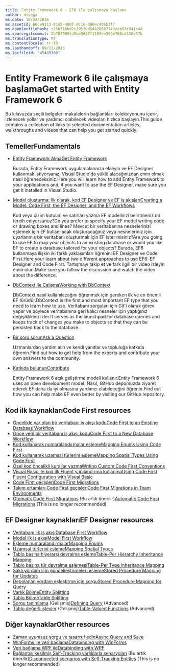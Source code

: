 ```yaml
---
title: Entity Framework 6 - EF6 ile çalışmaya başlama
author: divega
ms.date: 10/23/2016
ms.assetid: 66ce9113-81d2-480f-8c16-d00ec405b2f7
ms.openlocfilehash: c25bf16bd2c39530d54b286b7743ceb83c941e4d
ms.sourcegitcommit: 2b787009fd5be5627f1189ee396e708cd130e07b
ms.translationtype: MT
ms.contentlocale: tr-TR
ms.lasthandoff: 09/13/2018
ms.locfileid: "45489300"
---
```

# <a name="get-started-with-entity-framework-6"></a><span data-ttu-id="2d4d2-102">Entity Framework 6 ile çalışmaya başlama</span><span class="sxs-lookup"><span data-stu-id="2d4d2-102">Get started with Entity Framework 6</span></span>

<span data-ttu-id="2d4d2-103">Bu kılavuzda seçili belgeleri makalelerin bağlantıları koleksiyonunu içerir, izlenecek yollar ve yardımcı olabilecek videoları hızlıca başlayın.</span><span class="sxs-lookup"><span data-stu-id="2d4d2-103">This guide contains a collection of links to selected documentation articles, walkthroughs and videos that can help you get started quickly.</span></span>

## <a name="fundamentals"></a><span data-ttu-id="2d4d2-104">Temeller</span><span class="sxs-lookup"><span data-stu-id="2d4d2-104">Fundamentals</span></span>

* [<span data-ttu-id="2d4d2-105">Entity Framework Alma</span><span class="sxs-lookup"><span data-stu-id="2d4d2-105">Get Entity Framework</span></span>](~/ef6/fundamentals/install.md)

  <span data-ttu-id="2d4d2-106">Burada, Entity Framework uygulamalarınıza ekleyin ve EF Designer kullanmak istiyorsanız, Visual Studio'da yüklü alacağınızdan emin olmak nasıl öğreneceksiniz.</span><span class="sxs-lookup"><span data-stu-id="2d4d2-106">Here you will learn how to add Entity Framework to your applications and, if you want to use the EF Designer, make sure you get it installed in Visual Studio.</span></span>

* [<span data-ttu-id="2d4d2-107">Model oluşturma: ilk olarak, kod EF Designer ve EF iş akışları</span><span class="sxs-lookup"><span data-stu-id="2d4d2-107">Creating a Model: Code First, the EF Designer, and the EF Workflows</span></span>](~/ef6/modeling/index.md)

  <span data-ttu-id="2d4d2-108">Kod veya çizim kutuları ve satırları yazma EF modelinizi belirtmeniz mi tercih ediyorsunuz?</span><span class="sxs-lookup"><span data-stu-id="2d4d2-108">Do you prefer to specify your EF model writing code or drawing boxes and lines?</span></span>
<span data-ttu-id="2d4d2-109">Mevcut bir veritabanına nesnelerinizi eşlemek için EF kullanılacak oluşturacağınız veya nesneleriniz için uyarlanmış bir veritabanı oluşturmak için EF ister misiniz?</span><span class="sxs-lookup"><span data-stu-id="2d4d2-109">Are you going to use EF to map your objects to an existing database or would you like EF to create a database tailored for your objects?</span></span>
<span data-ttu-id="2d4d2-110">Burada, EF6 kullanmaya ilişkin iki farklı yaklaşımları öğrenin: EF Designer ve Code First.</span><span class="sxs-lookup"><span data-stu-id="2d4d2-110">Here your learn about two different approaches to use EF6: EF Designer and Code First.</span></span>
<span data-ttu-id="2d4d2-111">Tartışmayı takip et ve fark ilgili bir video izleyin emin olun.</span><span class="sxs-lookup"><span data-stu-id="2d4d2-111">Make sure you follow the discussion and watch the video about the difference.</span></span>

* [<span data-ttu-id="2d4d2-112">DbContext ile Çalışma</span><span class="sxs-lookup"><span data-stu-id="2d4d2-112">Working with DbContext</span></span>](~/ef6/fundamentals/working-with-dbcontext.md)

  <span data-ttu-id="2d4d2-113">DbContext nasıl kullanılacağını öğrenmek için gereken ilk ve en önemli EF türüdür.</span><span class="sxs-lookup"><span data-stu-id="2d4d2-113">DbContext is the first and most important EF type that you need to learn how to use.</span></span> <span data-ttu-id="2d4d2-114">Veritabanı sorguları için Git'i olarak görev yapar ve böylece veritabanına geri kalıcı nesneler için yaptığınız değişiklikleri izler.</span><span class="sxs-lookup"><span data-stu-id="2d4d2-114">It serves as the launchpad for database queries and keeps track of changes you make to objects so that they can be persisted back to the database.</span></span>

* [<span data-ttu-id="2d4d2-115">Bir soru sorun</span><span class="sxs-lookup"><span data-stu-id="2d4d2-115">Ask a Question</span></span>](~/ef6/resources/get-help.md)

  <span data-ttu-id="2d4d2-116">Uzmanlardan yardım alın ve kendi yanıtlar ve topluluğa katkıda öğrenin.</span><span class="sxs-lookup"><span data-stu-id="2d4d2-116">Find out how to get help from the experts and contribute your own answers to the community.</span></span>

* [<span data-ttu-id="2d4d2-117">Katkıda bulunun</span><span class="sxs-lookup"><span data-stu-id="2d4d2-117">Contribute</span></span>](http://github.com/aspnet/EntityFramework6/)

  <span data-ttu-id="2d4d2-118">Entity Framework 6 açık geliştirme modeli kullanır.</span><span class="sxs-lookup"><span data-stu-id="2d4d2-118">Entity Framework 6 uses an open development model.</span></span> <span data-ttu-id="2d4d2-119">Nasıl, GitHub depomuzda ziyaret ederek EF daha da iyi olmasına yardımcı olabileceğini öğrenin.</span><span class="sxs-lookup"><span data-stu-id="2d4d2-119">Find out how you can help make EF even better by visiting our GitHub repository.</span></span>

## <a name="code-first-resources"></a><span data-ttu-id="2d4d2-120">Kod ilk kaynakları</span><span class="sxs-lookup"><span data-stu-id="2d4d2-120">Code First resources</span></span>

  - [<span data-ttu-id="2d4d2-121">Öncelikle var olan bir veritabanı iş akışı kodu</span><span class="sxs-lookup"><span data-stu-id="2d4d2-121">Code First to an Existing Database Workflow</span></span>](~/ef6/modeling/code-first/workflows/existing-database.md)
  - [<span data-ttu-id="2d4d2-122">Önce yeni bir veritabanı iş akışı kodu</span><span class="sxs-lookup"><span data-stu-id="2d4d2-122">Code First to a New Database Workflow</span></span>](~/ef6/modeling/code-first/workflows/new-database.md)
  - [<span data-ttu-id="2d4d2-123">Kod kullanarak numaralandırmalar eşleme</span><span class="sxs-lookup"><span data-stu-id="2d4d2-123">Mapping Enums Using Code First</span></span>](~/ef6/modeling/code-first/data-types/enums.md)
  - [<span data-ttu-id="2d4d2-124">Kod kullanarak uzamsal türlerini eşleme</span><span class="sxs-lookup"><span data-stu-id="2d4d2-124">Mapping Spatial Types Using Code First</span></span>](~/ef6/modeling/code-first/data-types/spatial.md)
  - [<span data-ttu-id="2d4d2-125">Özel kod öncelikli kurallar yazma</span><span class="sxs-lookup"><span data-stu-id="2d4d2-125">Writing Custom Code First Conventions</span></span>](~/ef6/modeling/code-first/conventions/custom.md)
  - [<span data-ttu-id="2d4d2-126">Visual Basic ile kod ilk Fluent yapılandırma kullanma</span><span class="sxs-lookup"><span data-stu-id="2d4d2-126">Using Code First Fluent Configuration with Visual Basic</span></span>](~/ef6/modeling/code-first/fluent/vb.md)
  - [<span data-ttu-id="2d4d2-127">Code First geçişleri</span><span class="sxs-lookup"><span data-stu-id="2d4d2-127">Code First Migrations</span></span>](~/ef6/modeling/code-first/migrations/index.md)
  - [<span data-ttu-id="2d4d2-128">Takım ortamları Code First geçişleri</span><span class="sxs-lookup"><span data-stu-id="2d4d2-128">Code First Migrations in Team Environments</span></span>](~/ef6/modeling/code-first/migrations/teams.md)
  - <span data-ttu-id="2d4d2-129">[Otomatik Code First Migrations](~/ef6/modeling/code-first/migrations/automatic.md) (Bu artık önerilir)</span><span class="sxs-lookup"><span data-stu-id="2d4d2-129">[Automatic Code First Migrations](~/ef6/modeling/code-first/migrations/automatic.md) (This is no longer recommended)</span></span>

## <a name="ef-designer-resources"></a><span data-ttu-id="2d4d2-130">EF Designer kaynakları</span><span class="sxs-lookup"><span data-stu-id="2d4d2-130">EF Designer resources</span></span>
  - [<span data-ttu-id="2d4d2-131">Veritabanı ilk iş akışı</span><span class="sxs-lookup"><span data-stu-id="2d4d2-131">Database First Workflow</span></span>](~/ef6/modeling/designer/workflows/database-first.md)
  - [<span data-ttu-id="2d4d2-132">Model ilk iş akışı</span><span class="sxs-lookup"><span data-stu-id="2d4d2-132">Model First Workflow</span></span>](~/ef6/modeling/designer/workflows/model-first.md)
  - [<span data-ttu-id="2d4d2-133">Eşleme numaralandırmalar</span><span class="sxs-lookup"><span data-stu-id="2d4d2-133">Mapping Enums</span></span>](~/ef6/modeling/designer/data-types/enums.md)
  - [<span data-ttu-id="2d4d2-134">Uzamsal türlerini eşleme</span><span class="sxs-lookup"><span data-stu-id="2d4d2-134">Mapping Spatial Types</span></span>](~/ef6/modeling/designer/data-types/spatial.md)
  - [<span data-ttu-id="2d4d2-135">Tablo başına hiyerarşi devralma eşleme</span><span class="sxs-lookup"><span data-stu-id="2d4d2-135">Table-Per Hierarchy Inheritance Mapping</span></span>](~/ef6/modeling/designer/inheritance/tph.md)
  - [<span data-ttu-id="2d4d2-136">Tablo başına tür devralma eşlemesi</span><span class="sxs-lookup"><span data-stu-id="2d4d2-136">Table-Per Type Inheritance Mapping</span></span>](~/ef6/modeling/designer/inheritance/tpt.md)
  - [<span data-ttu-id="2d4d2-137">Saklı yordam için güncelleştirmeleri eşleme</span><span class="sxs-lookup"><span data-stu-id="2d4d2-137">Stored Procedure Mapping for Updates</span></span>](~/ef6/modeling/designer/stored-procedures/cud.md)
  - [<span data-ttu-id="2d4d2-138">Depolanan yordam eşleştirme için sorgu</span><span class="sxs-lookup"><span data-stu-id="2d4d2-138">Stored Procedure Mapping for Query</span></span>](~/ef6/modeling/designer/stored-procedures/query.md)
  - [<span data-ttu-id="2d4d2-139">Varlık Bölme</span><span class="sxs-lookup"><span data-stu-id="2d4d2-139">Entity Splitting</span></span>](~/ef6/modeling/designer/entity-splitting.md)
  - [<span data-ttu-id="2d4d2-140">Tablo Bölme</span><span class="sxs-lookup"><span data-stu-id="2d4d2-140">Table Splitting</span></span>](~/ef6/modeling/designer/table-splitting.md)
  - <span data-ttu-id="2d4d2-141">[Sorgu tanımlama](~/ef6/modeling/designer/advanced/defining-query.md) (Gelişmiş)</span><span class="sxs-lookup"><span data-stu-id="2d4d2-141">[Defining Query](~/ef6/modeling/designer/advanced/defining-query.md) (Advanced)</span></span>
  - <span data-ttu-id="2d4d2-142">[Tablo değerli işlevler](~/ef6/modeling/designer/advanced/tvfs.md) (Gelişmiş)</span><span class="sxs-lookup"><span data-stu-id="2d4d2-142">[Table-Valued Functions](~/ef6/modeling/designer/advanced/tvfs.md) (Advanced)</span></span>

## <a name="other-resources"></a><span data-ttu-id="2d4d2-143">Diğer kaynaklar</span><span class="sxs-lookup"><span data-stu-id="2d4d2-143">Other resources</span></span>
  - [<span data-ttu-id="2d4d2-144">Zaman uyumsuz sorgu ve tasarruf edin</span><span class="sxs-lookup"><span data-stu-id="2d4d2-144">Async Query and Save</span></span>](~/ef6/fundamentals/async.md)
  - [<span data-ttu-id="2d4d2-145">WinForms ile veri bağlama</span><span class="sxs-lookup"><span data-stu-id="2d4d2-145">Databinding with WinForms</span></span>](~/ef6/fundamentals/databinding/winforms.md)
  - [<span data-ttu-id="2d4d2-146">Veri bağlama WPF ile</span><span class="sxs-lookup"><span data-stu-id="2d4d2-146">Databinding with WPF</span></span>](~/ef6/fundamentals/databinding/wpf.md)
  - <span data-ttu-id="2d4d2-147">[Bağlantısı kesilmiş Self-Tracking varlıklarla senaryoları](~/ef6/fundamentals/disconnected-entities/self-tracking-entities/walkthrough.md) (Bu artık önerilir)</span><span class="sxs-lookup"><span data-stu-id="2d4d2-147">[Disconnected scenarios with Self-Tracking Entities](~/ef6/fundamentals/disconnected-entities/self-tracking-entities/walkthrough.md) (This is no longer recommended)</span></span>
